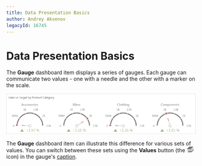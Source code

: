 ```yaml
---
title: Data Presentation Basics
author: Andrey Aksenov
legacyId: 16745
---
```

# Data Presentation Basics
The **Gauge** dashboard item displays a series of gauges. Each gauge can communicate two values - one with a needle and the other with a marker on the scale.

![Gauges_Web](../../../../images/img22507.png)

The **Gauge** dashboard item can illustrate this difference for various sets of values. You can switch between these sets using the **Values** button (the ![Cards_ValuesIcon](../../../../images/img22504.png) icon) in the gauge's [caption](../../data-presentation/dashboard-layout.md).